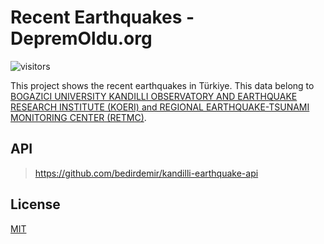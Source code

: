 # Recent Earthquakes - DepremOldu.org
![visitors](https://visitor-badge.laobi.icu/badge?page_id=bedirdemir.depremolduorg)

This project shows the recent earthquakes in Türkiye. This data belong to [BOGAZICI UNIVERSITY KANDILLI OBSERVATORY AND EARTHQUAKE RESEARCH INSTITUTE (KOERI) and REGIONAL EARTHQUAKE-TSUNAMI MONITORING CENTER (RETMC)](http://www.koeri.boun.edu.tr/sismo/2/tr/).
## API
> https://github.com/bedirdemir/kandilli-earthquake-api
## License
[MIT](https://choosealicense.com/licenses/mit/)
